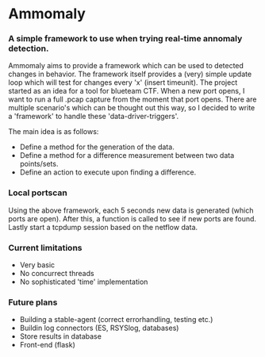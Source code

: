 # Ammomaly
### A simple framework to use when trying real-time annomaly detection.

Ammomaly aims to provide a framework which can be used to detected changes in behavior.
The framework itself provides a (very) simple update loop which will test for changes every 'x' (insert timeunit).
The project started as an idea for a tool for blueteam CTF. 
When a new port opens, I want to run a full .pcap capture from the moment that port opens.
There are multiple scenario's which can be thought out this way, so I decided to write a 'framework' to handle these 'data-driver-triggers'.

The main idea is as follows:
- Define a method for the generation of the data.
- Define a method for a difference measurement between two data points/sets.
- Define an action to execute upon finding a difference.

### Local portscan

Using the above framework, each 5 seconds new data is generated (which ports are open).
After this, a function is called to see if new ports are found.
Lastly start a tcpdump session based on the netflow data.

### Current limitations
- Very basic
- No concurrect threads
- No sophisticated 'time' implementation

### Future plans
- Building a stable-agent (correct errorhandling, testing etc.)
- Buildin log connectors (ES, RSYSlog, databases)
- Store results in database
- Front-end (flask)

